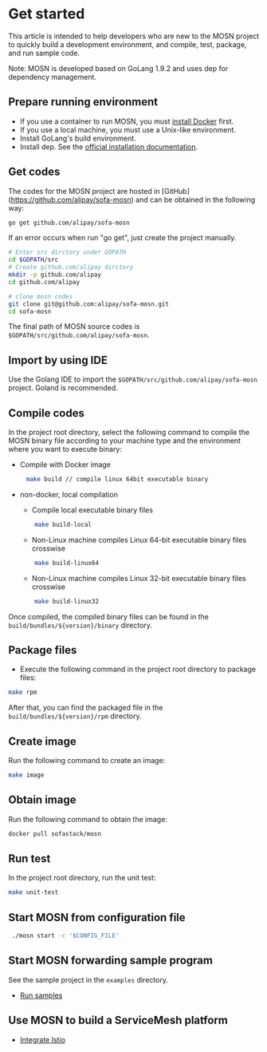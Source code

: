 # Get started 

This article is intended to help developers who are new to the MOSN project to quickly build a development environment, and compile, test, package, and run sample code.

Note: MOSN is developed based on GoLang 1.9.2 and uses dep for dependency management.

## Prepare running environment

+ If you use a container to run MOSN, you must [install Docker](https://docs.docker.com/install/) first.
+ If you use a local machine, you must use a Unix-like environment.
+ Install GoLang's build environment.
+ Install dep. See the [official installation documentation](https://golang.github.io/dep/docs/installation.html).

## Get codes

The codes for the MOSN project are hosted in [GitHub] (https://github.com/alipay/sofa-mosn) and can be obtained in the following way:


```bash
go get github.com/alipay/sofa-mosn
```

If an error occurs when run "go get", just create the project manually.

```bash
# Enter src dirctory under GOPATH
cd $GOPATH/src
# Create github.com/alipay dirctory
mkdir -p github.com/alipay
cd github.com/alipay

# clone mosn codes
git clone git@github.com:alipay/sofa-mosn.git
cd sofa-mosn
```

The final path of MOSN source codes is `$GOPATH/src/github.com/alipay/sofa-mosn`.

## Import by using IDE

Use the Golang IDE to import the `$GOPATH/src/github.com/alipay/sofa-mosn` project. Goland is recommended.

## Compile codes

In the project root directory, select the following command to compile the MOSN binary file according to your machine type and the environment where you want to execute binary:

+ Compile with Docker image
```bash
     make build // compile linux 64bit executable binary
```
+ non-docker, local compilation
     + Compile local executable binary files
     ```bash
         make build-local
     ```
     + Non-Linux machine compiles Linux 64-bit executable binary files crosswise
     
     ```bash
         make build-linux64
     ```
     + Non-Linux machine compiles Linux 32-bit executable binary files crosswise
     ```bash
         make build-linux32
     ```
Once compiled, the compiled binary files can be found in the `build/bundles/${version}/binary` directory.

## Package files

+ Execute the following command in the project root directory to package files:

```bash
make rpm
```

After that, you can find the packaged file in the `build/bundles/${version}/rpm` directory.

## Create image
Run the following command to create an image:

```bash
make image
```

## Obtain image
Run the following command to obtain the image:

```bash
docker pull sofastack/mosn
```

## Run test
In the project root directory, run the unit test:

```bash
make unit-test
```

## Start MOSN from configuration file

```bash
 ./mosn start -c '$CONFIG_FILE'
```

## Start MOSN forwarding sample program

See the sample project in the `examples` directory.

+ [Run samples](RunSamples.md)

## Use MOSN to build a ServiceMesh platform
+ [Integrate Istio](RunWithSOFAMesh.md)
